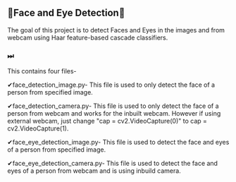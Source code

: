 ## 🛑Face and Eye Detection🛑
The goal of this project is to detect Faces and Eyes in the images and from webcam using Haar feature-based cascade classifiers.

### ⏭
This contains four files-

✔face_detection_image.py- This file is used to only detect the face of a person from specified image.

✔face_detection_camera.py- This file is used to only detect the face of a person from webcam and works for the inbuilt webcam. However if using external webcam, just change "cap = cv2.VideoCapture(0)" to cap = cv2.VideoCapture(1).

✔face_eye_detection_image.py- This file is used to detect the face and eyes of a person from specified image.

✔face_eye_detection_camera.py- This file is used to detect the face and eyes of a person from webcam and is using inbuild camera.

